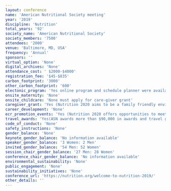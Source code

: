 ```yaml
---
layout: conference 
name: 'American Nutritional Society meeting'
year: '2019'
discipline: 'Nutrition'
total_years: '92'
society_name: 'American Nutritional Society'
society_members: '7500'
attendees: '2000'
venue: 'Baltimore, MD, USA'
frequency: 'Annual'
sponsors: ''
virtual_option: 'None'
digital_archives: 'None'
attendance_cost: ' $2000-$4000'
registration_fee: '$45-$835'
carbon_footprint: '3000'
other_carbon_footprint: '600'
electonic_program: 'Yes online program and schedule planner were availabe online on conference website'
onsite_maternity: 'None'
onsite_childcare: 'None must apply for care-giver grant'
caregiver_grant: 'Yes (Nutrition 2020 aims to be a family friendly environment and ASN is offering small grants to help off-set caregiving expenses to enable scientists with dependent children or family members to present their research in Seattle. The Nutrition 2020 Family Support Grant is a reimbursable allowance up to a maximum of $750 towards eligible funding scenarios. Provision of these grants is part of a study to assess and evaluate conference attendance feasibility; through this effort we will gather feedback about preferences and barriers to conference attendance.   Only one parent or caregiver from each family may apply for a grant and only one grant per family may be awarded. Priority will be given to ASN members who are students, postdoctoral fellows, and early career scientists. International applicants welcome.  The following scenarios are permitted:     On-site care provided in the Seattle area     Caregiver travels to attendee’s home to care for dependent     Dependent travels to caregiver outside home community     Caregiver travels to meeting location to care for dependent) '
career_development: 'None'
ecr_promotion_events: 'Yes (Nutrition 2020 offers opportunities to meet and network with scientists and practitioners from around the globe. Make new friends and connections in an intimate environment you don’t get at any other event. You can: Join hot-topic discussion sessions, mentoring activities and other special events hosted by the ASN’s sixteen Research Interest Sections and three Councils — vibrant scientific communities that are vital to advancing nutrition science. Connect with fellow Students and Young Professionals at activities coordinated by ASN’s Student Interest Group and Early Career Nutrition Interest Group. Join in the Graduate Students Breakfast, Speed Mentoring, Students Meet the Fellows and other popular networking activities. Network with faculty from nutrition, food science and other related biomedical sciences to share successes, challenges and innovations in undergraduate and graduate education. The annual Department Heads Breakfast is a popular event!)'
travel_awards: 'Yes(ASN awards more than $90,000 in awards and travel grants to students and young investigators annually), Through FASEB, the Nutrition 2020/FASEB “Diversity Resources for Enrichment, Access & Mentoring” (DREAM) Mentored Travel Award is available for first-time attendees/presenters and presenters who want a mentored meeting experience at the Nutrition 2020 meeting. Undergraduates, graduate/PhD students, medical students/clinical fellows and postdoctoral fellows are eligible. Funding is restricted to USA citizens and Permanent Residents of the USA only. Travel awards are open to all groups including, but not limited to, underrepresented groups. The maximum award amount is $1,500. Awardees cannot accept funding from any other sponsoring organization. Therefore, while awardees may still apply for and compete in any ASN award competition, they cannot receive additional funding from ASN. '
code_of_conduct: 'None'
safety_instructions: 'None'
gender_balance: 'None'
keynote_gender_balance: 'No information available'
speaker_gender_balance: '3 Women: 2 Men'
invited_gender_balance: '54 Men: 52 Women'
session_chair_gender_balance: '27 Men: 28 Women'
conference_chair_gender_balance: 'No information available'
environmental_sustainability: 'None'
public_engagement: 'None'
sustainability_initiatives: 'None'
conference_url: 'https://nutrition.org/welcome-to-nutrition-2019/'
other_details: ''
---
```

